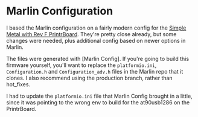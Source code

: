# Marlin Configuration

I based the Marlin configuration on a fairly modern config for the [Simple Metal with Rev F PrintrBoard](https://github.com/Printrbot/printrboardmodernmarlin/blob/master/Simple_Metal/RevFv1.0_Printrbot_Simple_Metal_.hex). They're pretty close already, but some changes were needed, plus additional config based on newer options in Marlin.

The files were generated with [Marlin Config]. If you're going to build this firmware yourself, you'll want to replace the `platformio.ini`, `Configuration.h` and `Configuration_adv.h` files in the Marlin repo that it clones. I also recommend using the production branch, rather than hot_fixes.

I had to update the `platformio.ini` file that Marlin Config brought in a little, since it was pointing to the wrong env to build for the at90usb1286 on the PrintrBoard.
